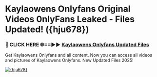 # Kaylaowens Onlyfans Original Videos 0nlyFans Leaked - Files Updated! ({hju678})

<h3>🔴 CLICK HERE 🌐==►► <a href="https://tinyurl.com/ms9xzufz" rel="nofollow">Kaylaowens Onlyfans Updated Files</a></h3>

Get Kaylaowens Onlyfans and all content. Now you can access all videos and pictures of Kaylaowens Onlyfans. New Updated Files 2025!

[![{hju678}](https://i.imgur.com/PQ7UWWw.gif)](https://tinyurl.com/ms9xzufz)